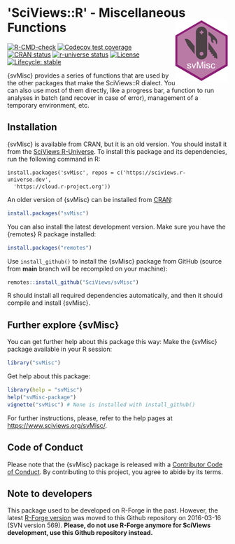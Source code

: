 # 'SciViews::R' - Miscellaneous Functions <a href='https://www.sciviews.org/svMisc'><img src='man/figures/logo.png' align='right' height='139'/></a>

<!-- badges: start -->

[![R-CMD-check](https://github.com/SciViews/svMisc/actions/workflows/R-CMD-check.yaml/badge.svg)](https://github.com/SciViews/svMisc/actions/workflows/R-CMD-check.yaml) [![Codecov test coverage](https://codecov.io/gh/SciViews/svMisc/branch/main/graph/badge.svg)](https://app.codecov.io/gh/SciViews/svMisc?branch=main) [![CRAN status](https://www.r-pkg.org/badges/version/svMisc)](https://cran.r-project.org/package=svMisc) [![r-universe status](https://sciviews.r-universe.dev/badges/svMisc)](https://sciviews.r-universe.dev/svMisc) [![License](https://img.shields.io/badge/license-GPL-blue.svg)](https://www.gnu.org/licenses/gpl-2.0.html) [![Lifecycle: stable](https://img.shields.io/badge/lifecycle-stable-brightgreen.svg)](https://lifecycle.r-lib.org/articles/stages.html#stable)

<!-- badges: end -->

{svMisc} provides a series of functions that are used by the other packages that make the SciViews::R dialect. You can also use most of them directly, like a progress bar, a function to run analyses in batch (and recover in case of error), management of a temporary environment, etc.

## Installation

{svMisc} is available from CRAN, but it is an old version. You should install it from the [SciViews R-Universe](https://sciviews.r-universe.dev). To install this package and its dependencies, run the following command in R:

```{r, eval=FALSE}
install.packages('svMisc', repos = c('https://sciviews.r-universe.dev',
  'https://cloud.r-project.org'))
```

An older version of {svMisc} can be installed from [CRAN](http://cran.r-project.org):

``` r
install.packages("svMisc")
```

You can also install the latest development version. Make sure you have the {remotes} R package installed:

``` r
install.packages("remotes")
```

Use `install_github()` to install the {svMisc} package from GitHub (source from **main** branch will be recompiled on your machine):

``` r
remotes::install_github("SciViews/svMisc")
```

R should install all required dependencies automatically, and then it should compile and install {svMisc}.


## Further explore {svMisc}

You can get further help about this package this way: Make the {svMisc} package available in your R session:

``` r
library("svMisc")
```

Get help about this package:

``` r
library(help = "svMisc")
help("svMisc-package")
vignette("svMisc") # None is installed with install_github()
```

For further instructions, please, refer to the help pages at <https://www.sciviews.org/svMisc/>.

## Code of Conduct

Please note that the {svMisc} package is released with a [Contributor Code of Conduct](https://contributor-covenant.org/version/2/1/CODE_OF_CONDUCT.html). By contributing to this project, you agree to abide by its terms.

## Note to developers

This package used to be developed on R-Forge in the past. However, the latest [R-Forge version](https://r-forge.r-project.org/projects/sciviews/) was moved to this Github repository on 2016-03-16 (SVN version 569). **Please, do not use R-Forge anymore for SciViews development, use this Github repository instead.**
